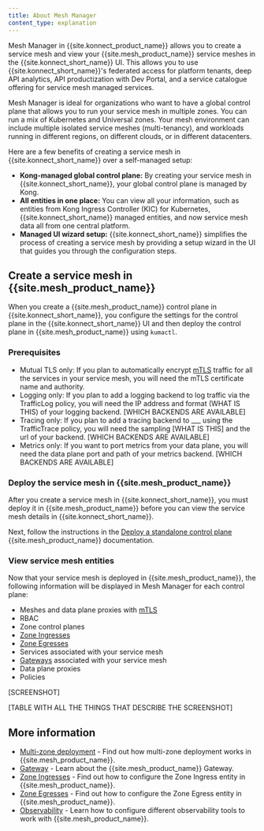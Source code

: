 ```yaml
---
title: About Mesh Manager
content_type: explanation
---
```


Mesh Manager in {{site.konnect_product_name}} allows you to create a service mesh and view your {{site.mesh_product_name}} service meshes in the {{site.konnect_short_name}} UI. This allows you to use {{site.konnect_short_name}}'s federated access for platform tenants, deep API analytics, API productization with Dev Portal, and a service catalogue offering for service mesh managed services.  

Mesh Manager is ideal for organizations who want to have a global control plane that allows you to run your service mesh in multiple zones. You can run a mix of Kubernetes and Universal zones. Your mesh environment can include multiple isolated service meshes (multi-tenancy), and workloads running in different regions, on different clouds, or in different datacenters.

Here are a few benefits of creating a service mesh in {{site.konnect_short_name}} over a self-managed setup:

* **Kong-managed global control plane:** By creating your service mesh in {{site.konnect_short_name}}, your global control plane is managed by Kong. 
* **All entities in one place:** You can view all your information, such as entities from Kong Ingress Controller (KIC) for Kubernetes, {{site.konnect_short_name}} managed entities, and now service mesh data all from one central platform. 
* **Managed UI wizard setup:** {{site.konnect_short_name}} simplifies the process of creating a service mesh by providing a setup wizard in the UI that guides you through the configuration steps. 

## Create a service mesh in {{site.mesh_product_name}}

When you create a {{site.mesh_product_name}} control plane in {{site.konnect_short_name}}, you configure the settings for the control plane in the {{site.konnect_short_name}} UI and then deploy the control plane in {{site.mesh_product_name}} using `kumactl`. 

### Prerequisites

* Mutual TLS only: If you plan to automatically encrypt [mTLS](/mesh/latest/policies/mutual-tls/) traffic for all the services in your service mesh, you will need the mTLS certificate name and authority.
* Logging only: If you plan to add a logging backend to log traffic via the TrafficLog policy, you will need the IP address and format (WHAT IS THIS) of your logging backend. [WHICH BACKENDS ARE AVAILABLE]
* Tracing only: If you plan to add a tracing backend to ___ using the TrafficTrace policy, you will need the sampling [WHAT IS THIS] and the url of your backend. [WHICH BACKENDS ARE AVAILABLE]
* Metrics only: If you want to port metrics from your data plane, you will need the data plane port and path of your metrics backend. [WHICH BACKENDS ARE AVAILABLE]

### Deploy the service mesh in {{site.mesh_product_name}}

After you create a service mesh in {{site.konnect_short_name}}, you must deploy it in {{site.mesh_product_name}} before you can view the service mesh details in {{site.konnect_short_name}}.

Next, follow the instructions in the [Deploy a standalone control plane](/mesh/latest/production/cp-deployment/stand-alone/) {{site.mesh_product_name}} documentation.

### View service mesh entities

Now that your service mesh is deployed in {{site.mesh_product_name}}, the following information will be displayed in Mesh Manager for each control plane:

* Meshes and data plane proxies with [mTLS](/mesh/latest/policies/mutual-tls/)
* RBAC
* Zone control planes
* [Zone Ingresses](/mesh/latest/explore/zone-ingress/)
* [Zone Egresses](/mesh/latest/explore/zoneegress/)
* Services associated with your service mesh
* [Gateways](/mesh/latest/explore/gateway/) associated with your service mesh
* Data plane proxies
* Policies

[SCREENSHOT]

[TABLE WITH ALL THE THINGS THAT DESCRIBE THE SCREENSHOT]

## More information

* [Multi-zone deployment](/mesh/latest/deployments/multi-zone/) - Find out how multi-zone deployment works in {{site.mesh_product_name}}.
* [Gateway](/mesh/latest/explore/gateway/) - Learn about the {{site.mesh_product_name}} Gateway.
* [Zone Ingresses](/mesh/latest/explore/zone-ingress/) - Find out how to configure the Zone Ingress entity in {{site.mesh_product_name}}.
* [Zone Egresses](/mesh/latest/explore/zoneegress/) - Find out how to configure the Zone Egress entity in {{site.mesh_product_name}}.
* [Observability](/mesh/latest/explore/observability/) - Learn how to configure different observability tools to work with {{site.mesh_product_name}}. 